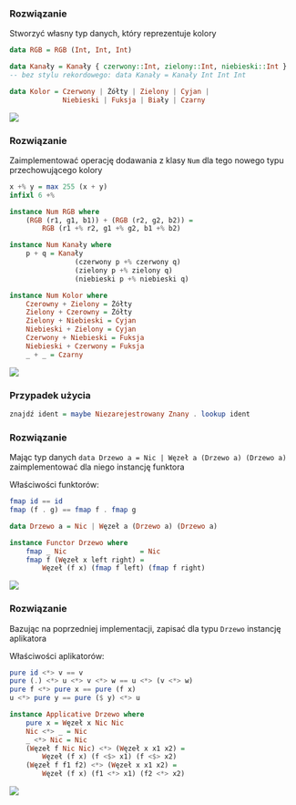 ### Rozwiązanie
Stworzyć własny typ danych, który reprezentuje kolory

```haskell
data RGB = RGB (Int, Int, Int)

data Kanały = Kanały { czerwony::Int, zielony::Int, niebieski::Int }
-- bez stylu rekordowego: data Kanały = Kanały Int Int Int

data Kolor = Czerwony | Żółty | Zielony | Cyjan |
             Niebieski | Fuksja | Biały | Czarny
```

![](https://i.chzbgr.com/maxW500/8547829760/hFEDF9230/)

### Rozwiązanie
Zaimplementować operację dodawania z klasy `Num` dla tego nowego typu przechowującego kolory

```haskell
x +% y = max 255 (x + y)
infixl 6 +%

instance Num RGB where
    (RGB (r1, g1, b1)) + (RGB (r2, g2, b2)) =
        RGB (r1 +% r2, g1 +% g2, b1 +% b2)

instance Num Kanały where
    p + q = Kanały
                (czerwony p +% czerwony q)
                (zielony p +% zielony q)
                (niebieski p +% niebieski q)

instance Num Kolor where
    Czerowny + Zielony = Żółty
    Zielony + Czerowny = Żółty
    Zielony + Niebieski = Cyjan
    Niebieski + Zielony = Cyjan
    Czerwony + Niebieski = Fuksja
    Niebieski + Czerwony = Fuksja
    _ + _ = Czarny
```

![](https://i.chzbgr.com/maxW500/8548211712/hF0537D89/)

### Przypadek użycia
```haskell
znajdź ident = maybe Niezarejestrowany Znany . lookup ident
```

### Rozwiązanie
Mając typ danych `data Drzewo a = Nic | Węzeł a (Drzewo a) (Drzewo a)` zaimplementować dla niego instancję funktora

Właściwości funktorów:
```haskell
fmap id == id
fmap (f . g) == fmap f . fmap g
```

```haskell
data Drzewo a = Nic | Węzeł a (Drzewo a) (Drzewo a)

instance Functor Drzewo where
    fmap _ Nic                  = Nic
    fmap f (Węzeł x left right) =
        Węzeł (f x) (fmap f left) (fmap f right)
```

![](https://i.chzbgr.com/maxW500/8549208320/hD46DDB7B/)

### Rozwiązanie
Bazując na poprzedniej implementacji, zapisać dla typu `Drzewo` instancję aplikatora

Właściwości aplikatorów:
```haskell
pure id <*> v == v
pure (.) <*> u <*> v <*> w == u <*> (v <*> w)
pure f <*> pure x == pure (f x)
u <*> pure y == pure ($ y) <*> u
```

```haskell
instance Applicative Drzewo where
    pure x = Węzeł x Nic Nic
    Nic <*> _ = Nic
    _ <*> Nic = Nic
    (Węzeł f Nic Nic) <*> (Węzeł x x1 x2) =
        Węzeł (f x) (f <$> x1) (f <$> x2)
    (Węzeł f f1 f2) <*> (Węzeł x x1 x2) =
        Węzeł (f x) (f1 <*> x1) (f2 <*> x2)
```

![](https://i.chzbgr.com/maxW500/8431718656/h1E8B69B5/)
